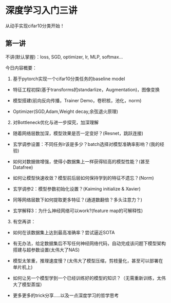 # 深度学习入门三讲

从动手实现cifar10分类开始！

## 第一讲

不讲(默认掌握)：loss, SGD, optimizer, lr, MLP, softmax...

今日内容概要：

1. 基于pytorch实现一个cifar10分类任务的baseline model
   
  - 特征工程初探(基于transforms的standarlize，Augmentation)，图像变换

  - 模型搭建(前向反向传播，Trainer Demo，卷积核，池化，norm)
  
  - Optimizer(SGD,Adam,Weight decay,余弦退火原理)
  
2. 对Bottleneck优化与进一步探究，加深理解
   
  - 随着网络层数加深，模型效果是否一定变好？(Resnet，跳跃连接)
  
  - 玄学调参设置：不同任务lr该是多少？batch选择对模型准确率影响？(我的经验)

  - 如何对数据做增强，使得小数据集上一样获得较高的模型性能？(甚至Datafree)

  - 如何让模型快速收敛？模型前后层如何保持学到的特征不遗忘？(Norm)

  - 玄学调参2：模型参数初始化设置？(Kaiming initialize & Xavier)

  - 同等网络层数下如何提取更多特征？(通道数翻倍？多头注意力？)

  - 玄学解释3：为什么神经网络可以work?(feature map的可解释性)

3. 有空再讲：

  - 如何在该数据集上达到最高准确率？尝试逼近SOTA

  - 有无办法，给定数据集后不写任何神经网络代码，自动完成该问题下模型架构搭建与超参数设置(太伟大了NAS)

  - 模型太笨重，推理速度慢？(太伟大了模型压缩，剪枝量化，甚至可以部署在单片机上)

  - 如何让另一个模型学到一个已经训练好的模型的知识？（无需重新训练，太伟大了模型蒸馏）

  - 更多更多的trick分享.....以及一点深度学习的哲学思考